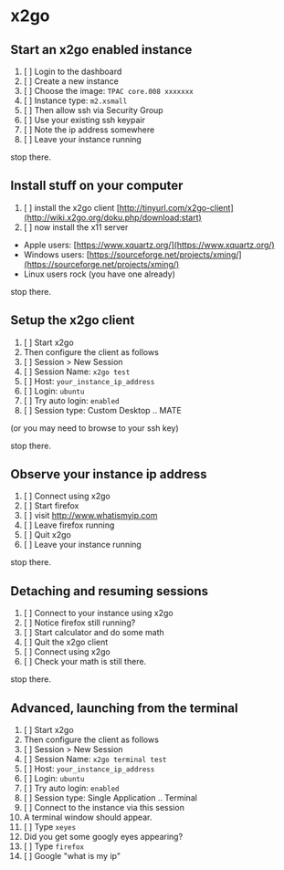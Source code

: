 # x2go 

## Start an x2go enabled instance 
1. [ ] Login to the dashboard
1. [ ] Create a new instance
1. [ ] Choose the image: `TPAC core.008 xxxxxxx`
1. [ ] Instance type: `m2.xsmall`
1. [ ] Then allow ssh via Security Group
1. [ ] Use your existing ssh keypair
1. [ ] Note the ip address somewhere
1. [ ] Leave your instance running

stop there.

## Install stuff on your computer
1. [ ] install the x2go client [http://tinyurl.com/x2go-client](http://wiki.x2go.org/doku.php/download:start)
1. [ ] now install the x11 server
* Apple users: [https://www.xquartz.org/](https://www.xquartz.org/)
* Windows users: [https://sourceforge.net/projects/xming/](https://sourceforge.net/projects/xming/)
* Linux users rock (you have one already)

stop there.

## Setup the x2go client
1. [ ] Start x2go
1. Then configure the client as follows
1. [ ] Session > New Session
1. [ ] Session Name: `x2go test`
1. [ ] Host: `your_instance_ip_address`
1. [ ] Login: `ubuntu`
1. [ ] Try auto login: `enabled`
1. [ ] Session type: Custom Desktop .. MATE

(or you may need to browse to your ssh key)

stop there.

## Observe your instance ip address
1. [ ] Connect using x2go
1. [ ] Start firefox
1. [ ] visit http://www.whatismyip.com
1. [ ] Leave firefox running
1. [ ] Quit x2go
1. [ ] Leave your instance running

stop there.

## Detaching and resuming sessions
1. [ ] Connect to your instance using x2go
1. [ ] Notice firefox still running?
1. [ ] Start calculator and do some math
1. [ ] Quit the x2go client
1. [ ] Connect using x2go
1. [ ] Check your math is still there.

stop there.

## Advanced, launching from the terminal
1. [ ] Start x2go
1. Then configure the client as follows
1. [ ] Session > New Session
1. [ ] Session Name: `x2go terminal test`
1. [ ] Host: `your_instance_ip_address`
1. [ ] Login: `ubuntu`
1. [ ] Try auto login: `enabled`
1. [ ] Session type: Single Application .. Terminal
1. [ ] Connect to the instance via this session
1. A terminal window should appear.
1. [ ] Type `xeyes`
1. Did you get some googly eyes appearing?
1. [ ] Type `firefox`
1. [ ] Google "what is my ip"